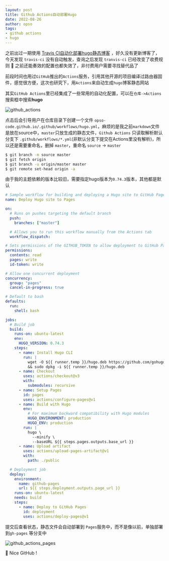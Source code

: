 ```yaml
---
layout: post
title: Github Actions自动部署Hugo
date: 2022-08-26
author: opso
tags:
- github actions
- hugo
---
```



之前出过一期使用 [Travis CI自动化部署hugo静态博客](../hugo-auto-deploy) ，好久没有更新博客了，今天发现 `travis-ci` 没有自动触发，查询之后发现 `tranvis-ci` 已经改变了收费规则 :see_no_evil: 之前还能奏效的配置也都失效了，非付费用户需要寻找替代品了

前段时间也用过`GitHub`推出的`Actions`服务，引用其他开源的项目编译过路由器固件，感觉很方便，这次也研究下，用`Actions`来自动生成`hugo`博客静态网站

<!--more-->

其实`GitHub Actions`里已经集成了一些常用的自动化配置，可以在`仓库->Actions`搜索框中搜索**hugo**

![github_actions](/images/github_actions.png)

点击后会引导用户在仓库目录下创建一个文件 `opso-code.github.io/.github/workflows/hugo.yml`，麻烦的是我之前`markdown`文件是放在source中，`master`只放生成的静态文件，`Github Actions` 只读取解析默认分支下 `.github/workflows/*.yml`(非默认分支下提交在Actions里没有解析)，所以还是需要重命名，删掉 `master`，重命名 `source` -> `master`

```bash
$ git branch -m source master
$ git fetch origin
$ git branch -u origin/master master
$ git remote set-head origin -a
```

由于我的主题依赖的版本比较旧，需要指定hugo版本为`0.74.3`版本，其他都是默认

```yaml
# Sample workflow for building and deploying a Hugo site to GitHub Pages
name: Deploy Hugo site to Pages

on:
  # Runs on pushes targeting the default branch
  push:
    branches: ["master"]

  # Allows you to run this workflow manually from the Actions tab
  workflow_dispatch:

# Sets permissions of the GITHUB_TOKEN to allow deployment to GitHub Pages
permissions:
  contents: read
  pages: write
  id-token: write

# Allow one concurrent deployment
concurrency:
  group: "pages"
  cancel-in-progress: true

# Default to bash
defaults:
  run:
    shell: bash

jobs:
  # Build job
  build:
    runs-on: ubuntu-latest
    env:
      HUGO_VERSION: 0.74.3
    steps:
      - name: Install Hugo CLI
        run: |
          wget -O ${{ runner.temp }}/hugo.deb https://github.com/gohugoio/hugo/releases/download/v${HUGO_VERSION}/hugo_extended_${HUGO_VERSION}_Linux-64bit.deb \
          && sudo dpkg -i ${{ runner.temp }}/hugo.deb
      - name: Checkout
        uses: actions/checkout@v3
        with:
          submodules: recursive
      - name: Setup Pages
        id: pages
        uses: actions/configure-pages@v1
      - name: Build with Hugo
        env:
          # For maximum backward compatibility with Hugo modules
          HUGO_ENVIRONMENT: production
          HUGO_ENV: production
        run: |
          hugo \
            --minify \
            --baseURL ${{ steps.pages.outputs.base_url }}
      - name: Upload artifact
        uses: actions/upload-pages-artifact@v1
        with:
          path: ./public

  # Deployment job
  deploy:
    environment:
      name: github-pages
      url: ${{ steps.deployment.outputs.page_url }}
    runs-on: ubuntu-latest
    needs: build
    steps:
      - name: Deploy to GitHub Pages
        id: deployment
        uses: actions/deploy-pages@v1
```

提交后查看状态，静态文件会自动部署到 `Pages`服务中，而不是像以前，单独部署到`gh-pages` 等分支中

![github_actions_pages](/images/github_actions_pages.png)

:rocket: Nice GitHub !